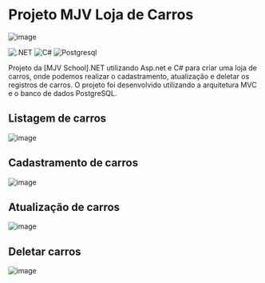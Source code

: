 # Projeto MJV Loja de Carros
![image](https://github.com/MaikoDuarte/Projeto-MJV-Loja-Carros/assets/46424572/becdcbe6-1622-4dcc-966a-b23fd16e2bb1)





![.NET](https://camo.githubusercontent.com/ff765790707ecba41b57071db549f75fbf0eeffa5ac6996ff077083863b8bea4/68747470733a2f2f696d672e736869656c64732e696f2f7374617469632f76313f7374796c653d666f722d7468652d6261646765266d6573736167653d2e4e455426636f6c6f723d353132424434266c6f676f3d2e4e4554266c6f676f436f6c6f723d464646464646266c6162656c3d)
![C#](https://img.shields.io/badge/c%23-%23239120.svg?style=for-the-badge&logo=c-sharp&logoColor=white)
![Postgresql](https://img.shields.io/badge/PostgreSQL-316192?style=for-the-badge&logo=postgresql&logoColor=white)&nbsp;

Projeto da [MJV School].NET utilizando Asp.net e C# para criar uma loja de carros, onde podemos realizar o cadastramento, atualização e deletar os registros de carros.
O projeto foi desenvolvido utilizando a arquitetura MVC e o banco de dados PostgreSQL.


## Listagem de carros
![image](https://github.com/MaikoDuarte/Projeto-MJV-Loja-Carros/assets/46424572/62280576-1df0-406b-9bd4-bb67a4742d3b)

## Cadastramento de carros
![image](https://github.com/MaikoDuarte/Projeto-MJV-Loja-Carros/assets/46424572/55557989-53ea-4cf2-890b-4fa262960b8d)

## Atualização de carros
![image](https://github.com/MaikoDuarte/Projeto-MJV-Loja-Carros/assets/46424572/0a4bee7e-2ffd-46f4-b90a-d180c5c3316d)

## Deletar carros
![image](https://github.com/MaikoDuarte/Projeto-MJV-Loja-Carros/assets/46424572/a615eb95-f9cb-4c41-9ff4-71bd6c679c5d)







